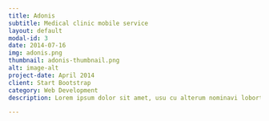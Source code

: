 ```yaml
---
title: Adonis
subtitle: Medical clinic mobile service
layout: default
modal-id: 3
date: 2014-07-16
img: adonis.png
thumbnail: adonis-thumbnail.png
alt: image-alt
project-date: April 2014
client: Start Bootstrap
category: Web Development
description: Lorem ipsum dolor sit amet, usu cu alterum nominavi lobortis. At duo novum diceret. Tantas apeirian vix et, usu sanctus postulant inciderint ut, populo diceret necessitatibus in vim. Cu eum dicam feugiat noluisse.

---
```

